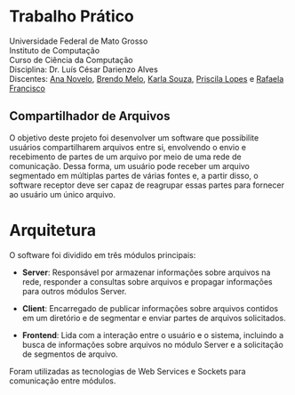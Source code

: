 # Trabalho Prático
Universidade Federal de Mato Grosso  
Instituto de Computação  
Curso de Ciência da Computação  
Disciplina: Dr. Luís César Darienzo Alves  
Discentes: [Ana Novelo](https://github.com/ana380s), [Brendo Melo](https://github.com/BrBrendo), [Karla Souza](https://github.com/KarlaSouza), [Priscila Lopes](https://github.com/Priscila92) e [Rafaela Francisco](https://github.com/RafaelasFrancisco)  
## Compartilhador de Arquivos ##
O objetivo deste projeto foi desenvolver um software que possibilite usuários compartilharem arquivos entre si, envolvendo o envio e recebimento de partes de um arquivo por meio de uma rede de comunicação. Dessa forma, um usuário pode receber um arquivo segmentado em múltiplas partes de várias fontes e, a partir disso, o software receptor deve ser capaz de reagrupar essas partes para fornecer ao usuário um único arquivo.

# Arquitetura
O software foi dividido em três módulos principais:

- **Server**: Responsável por armazenar informações sobre arquivos na rede, responder a consultas sobre arquivos e propagar informações para outros módulos Server.

- **Client**: Encarregado de publicar informações sobre arquivos contidos em um diretório e de segmentar e enviar partes de arquivos solicitados.

- **Frontend**: Lida com a interação entre o usuário e o sistema, incluindo a busca de informações sobre arquivos no módulo Server e a solicitação de segmentos de arquivo.

Foram utilizadas as tecnologias de Web Services e Sockets para comunicação entre módulos.


